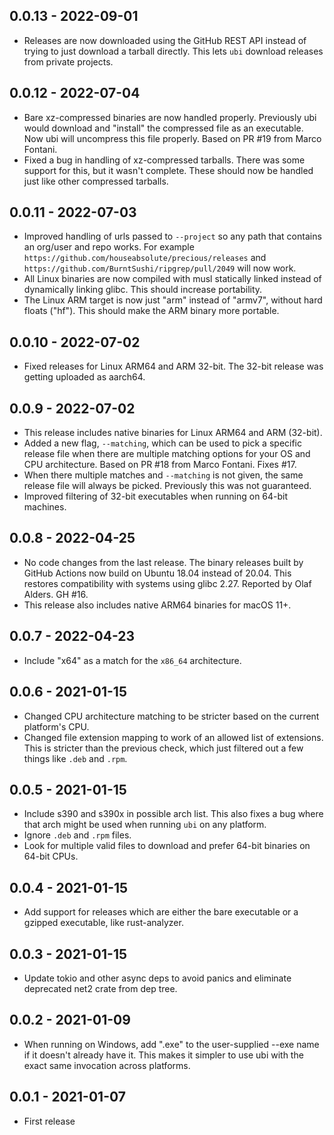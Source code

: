 ## 0.0.13 - 2022-09-01

* Releases are now downloaded using the GitHub REST API instead of trying to
  just download a tarball directly. This lets `ubi` download releases from
  private projects.


## 0.0.12 - 2022-07-04

* Bare xz-compressed binaries are now handled properly. Previously ubi would
  download and "install" the compressed file as an executable. Now ubi will
  uncompress this file properly. Based on PR #19 from Marco Fontani.
* Fixed a bug in handling of xz-compressed tarballs. There was some support
  for this, but it wasn't complete. These should now be handled just like
  other compressed tarballs.


## 0.0.11 - 2022-07-03

* Improved handling of urls passed to `--project` so any path that contains an
  org/user and repo works. For example
  `https://github.com/houseabsolute/precious/releases` and
  `https://github.com/BurntSushi/ripgrep/pull/2049` will now work.
* All Linux binaries are now compiled with musl statically linked instead of
  dynamically linking glibc. This should increase portability.
* The Linux ARM target is now just "arm" instead of "armv7", without hard
  floats ("hf"). This should make the ARM binary more portable.


## 0.0.10 - 2022-07-02

* Fixed releases for Linux ARM64 and ARM 32-bit. The 32-bit release was
  getting uploaded as aarch64.


## 0.0.9 - 2022-07-02

* This release includes native binaries for Linux ARM64 and ARM (32-bit).
* Added a new flag, `--matching`, which can be used to pick a specific release
  file when there are multiple matching options for your OS and CPU
  architecture. Based on PR #18 from Marco Fontani. Fixes #17.
* When there multiple matches and `--matching` is not given, the same release
  file will always be picked. Previously this was not guaranteed.
* Improved filtering of 32-bit executables when running on 64-bit machines.


## 0.0.8 - 2022-04-25

* No code changes from the last release. The binary releases built by GitHub
  Actions now build on Ubuntu 18.04 instead of 20.04. This restores
  compatibility with systems using glibc 2.27. Reported by Olaf Alders. GH
  #16.
* This release also includes native ARM64 binaries for macOS 11+.


## 0.0.7 - 2022-04-23

* Include "x64" as a match for the `x86_64` architecture.


## 0.0.6 - 2021-01-15

* Changed CPU architecture matching to be stricter based on the current
  platform's CPU.
* Changed file extension mapping to work of an allowed list of
  extensions. This is stricter than the previous check, which just filtered
  out a few things like `.deb` and `.rpm`.


## 0.0.5 - 2021-01-15

* Include s390 and s390x in possible arch list. This also fixes a bug where
  that arch might be used when running `ubi` on any platform.
* Ignore `.deb` and `.rpm` files.
* Look for multiple valid files to download and prefer 64-bit binaries on
  64-bit CPUs.


## 0.0.4 - 2021-01-15

* Add support for releases which are either the bare executable or a gzipped
  executable, like rust-analyzer.


## 0.0.3 - 2021-01-15

* Update tokio and other async deps to avoid panics and eliminate deprecated
  net2 crate from dep tree.


## 0.0.2 - 2021-01-09

* When running on Windows, add ".exe" to the user-supplied --exe name if it
  doesn't already have it. This makes it simpler to use ubi with the exact
  same invocation across platforms.


## 0.0.1 - 2021-01-07

* First release
